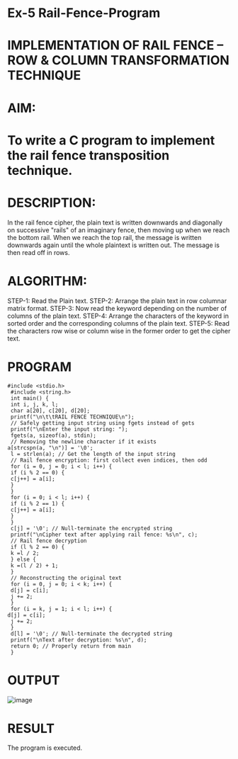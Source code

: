 # Ex-5 Rail-Fence-Program

# IMPLEMENTATION OF RAIL FENCE – ROW & COLUMN TRANSFORMATION TECHNIQUE

# AIM:

# To write a C program to implement the rail fence transposition technique.

# DESCRIPTION:

In the rail fence cipher, the plain text is written downwards and diagonally on successive "rails" of an imaginary fence, then moving up when we reach the bottom rail. When we reach the top rail, the message is written downwards again until the whole plaintext is written out. The message is then read off in rows.

# ALGORITHM:

STEP-1: Read the Plain text.
STEP-2: Arrange the plain text in row columnar matrix format.
STEP-3: Now read the keyword depending on the number of columns of the plain text.
STEP-4: Arrange the characters of the keyword in sorted order and the corresponding columns of the plain text.
STEP-5: Read the characters row wise or column wise in the former order to get the cipher text.

# PROGRAM
```
#include <stdio.h>
 #include <string.h>
 int main() {
 int i, j, k, l;
 char a[20], c[20], d[20];
 printf("\n\t\tRAIL FENCE TECHNIQUE\n");
 // Safely getting input string using fgets instead of gets
 printf("\nEnter the input string: ");
 fgets(a, sizeof(a), stdin);
 // Removing the newline character if it exists
a[strcspn(a, "\n")] = '\0';
 l = strlen(a); // Get the length of the input string
 // Rail fence encryption: first collect even indices, then odd
 for (i = 0, j = 0; i < l; i++) {
 if (i % 2 == 0) {
 c[j++] = a[i];
 }
 }
 for (i = 0; i < l; i++) {
 if (i % 2 == 1) {
 c[j++] = a[i];
 }
 }
 c[j] = '\0'; // Null-terminate the encrypted string
 printf("\nCipher text after applying rail fence: %s\n", c);
 // Rail fence decryption
 if (l % 2 == 0) {
 k =l / 2;
 } else {
 k =(l / 2) + 1;
 }
 // Reconstructing the original text
 for (i = 0, j = 0; i < k; i++) {
 d[j] = c[i];
 j += 2;
 }
 for (i = k, j = 1; i < l; i++) {
d[j] = c[i];
 j += 2;
 }
 d[l] = '\0'; // Null-terminate the decrypted string
 printf("\nText after decryption: %s\n", d);
 return 0; // Properly return from main
 }
```

# OUTPUT
![image](https://github.com/user-attachments/assets/977b8284-1436-4fbd-8300-4620726a57d4)

# RESULT
The program is executed.
